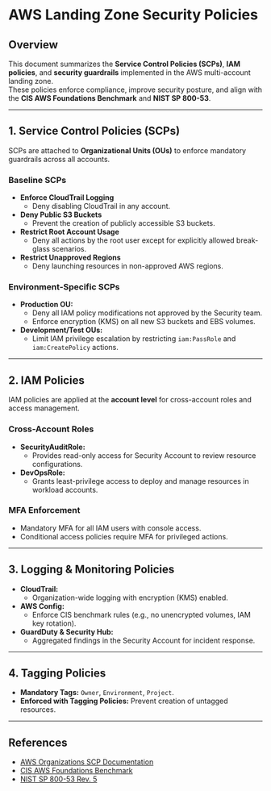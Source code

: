 
# AWS Landing Zone Security Policies

## Overview
This document summarizes the **Service Control Policies (SCPs)**, **IAM policies**, and **security guardrails** implemented in the AWS multi-account landing zone.  
These policies enforce compliance, improve security posture, and align with the **CIS AWS Foundations Benchmark** and **NIST SP 800-53**.

---

## 1. Service Control Policies (SCPs)
SCPs are attached to **Organizational Units (OUs)** to enforce mandatory guardrails across all accounts.

### **Baseline SCPs**
- **Enforce CloudTrail Logging**
  - Deny disabling CloudTrail in any account.
- **Deny Public S3 Buckets**
  - Prevent the creation of publicly accessible S3 buckets.
- **Restrict Root Account Usage**
  - Deny all actions by the root user except for explicitly allowed break-glass scenarios.
- **Restrict Unapproved Regions**
  - Deny launching resources in non-approved AWS regions.

### **Environment-Specific SCPs**
- **Production OU:**
  - Deny all IAM policy modifications not approved by the Security team.
  - Enforce encryption (KMS) on all new S3 buckets and EBS volumes.
- **Development/Test OUs:**
  - Limit IAM privilege escalation by restricting `iam:PassRole` and `iam:CreatePolicy` actions.

---

## 2. IAM Policies
IAM policies are applied at the **account level** for cross-account roles and access management.

### **Cross-Account Roles**
- **SecurityAuditRole:**
  - Provides read-only access for Security Account to review resource configurations.
- **DevOpsRole:**
  - Grants least-privilege access to deploy and manage resources in workload accounts.

### **MFA Enforcement**
- Mandatory MFA for all IAM users with console access.
- Conditional access policies require MFA for privileged actions.

---

## 3. Logging & Monitoring Policies
- **CloudTrail:**
  - Organization-wide logging with encryption (KMS) enabled.
- **AWS Config:**
  - Enforce CIS benchmark rules (e.g., no unencrypted volumes, IAM key rotation).
- **GuardDuty & Security Hub:**
  - Aggregated findings in the Security Account for incident response.

---

## 4. Tagging Policies
- **Mandatory Tags:** `Owner`, `Environment`, `Project`.
- **Enforced with Tagging Policies:** Prevent creation of untagged resources.

---

## References
- [AWS Organizations SCP Documentation](https://docs.aws.amazon.com/organizations/latest/userguide/orgs_manage_policies_scps.html)
- [CIS AWS Foundations Benchmark](https://www.cisecurity.org/benchmark/amazon_web_services)
- [NIST SP 800-53 Rev. 5](https://csrc.nist.gov/publications/detail/sp/800-53/rev-5/final)
